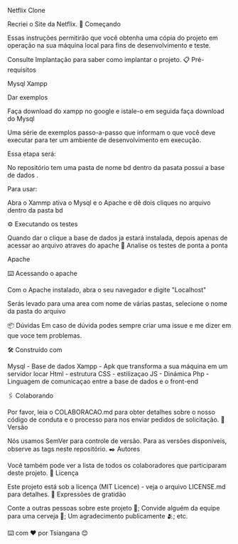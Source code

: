 Netflix Clone

Recriei o Site da Netflix. 🚀 Começando

Essas instruções permitirão que você obtenha uma cópia do projeto em operação na sua máquina local para fins de desenvolvimento e teste.

Consulte Implantação para saber como implantar o projeto. 📋 Pré-requisitos

Mysql Xampp

Dar exemplos

Faça download do xampp no google e istale-o em seguida faça download do Mysql

Uma série de exemplos passo-a-passo que informam o que você deve executar para ter um ambiente de desenvolvimento em execução.

Essa etapa será:

No repositório tem uma pasta de nome bd dentro da pasata possui a base de dados .

Para usar:

Abra o Xammp ativa o Mysql e o Apache e dê dois cliques no arquivo dentro da pasta bd

⚙️ Executando os testes

Quando dar o clique a base de dados ja estará instalada, depois apenas de acessar ao arquivo atraves do apache 🔩 Analise os testes de ponta a ponta

Apache

⌨️ Acessando o apache

Com o Apache instalado, abra o seu navegador e digite "Localhost"

Serás levado para uma area com nome de várias pastas, selecione o nome da pasta do arquivo

📦 Dúvidas Em caso de dúvida podes sempre criar uma issue e me dizer em que voce tem problemas.

🛠️ Construído com

Mysql - Base de dados
Xampp - Apk que transforma a sua máquina em um servidor locar
Html - estrutura
CSS - estilizaçao
JS - Dinámica
Php - Linguagem de comunicaçao entre a base de dados e o front-end

🖇️ Colaborando

Por favor, leia o COLABORACAO.md para obter detalhes sobre o nosso código de conduta e o processo para nos enviar pedidos de solicitação. 📌 Versão

Nós usamos SemVer para controle de versão. Para as versões disponíveis, observe as tags neste repositório. ✒️ Autores

Você também pode ver a lista de todos os colaboradores que participaram deste projeto. 📄 Licença

Este projeto está sob a licença (MIT Licence) - veja o arquivo LICENSE.md para detalhes. 🎁 Expressões de gratidão

Conte a outras pessoas sobre este projeto 📢;
Convide alguém da equipe para uma cerveja 🍺;
Um agradecimento publicamente 🫂;
etc.

⌨️ com ❤️ por Tsiangana 😊
